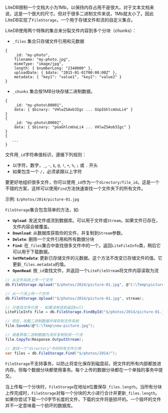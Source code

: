 LiteDB限制一个文档大小为1Mb，以保持内存占用不是很大。对于文本文档来说，这是一个很大的尺寸。但对于很多二进制文件来说，1Mb就太小了。因此LiteDB实现了`FileStorage`，一个用于存储文件和流的自定义集合。

LiteDB使用两个特殊的集合来分裂文件内容到多个分块（chunks）：

- `_files` 集合只存储文件引用和元数据

```JS
{
    _id: "my-photo",
    filename: "my-photo.jpg",
    mimeType: "image/jpg",
    length: { $numberLong: "2340000" },
    uploadDate: { $date: "2015-01-01T00:00:00Z" },
    metadata: { "key1": "value1", "key2": "value2" }
}
```

- `_chunks` 集合按1MB分块存储二进制数据。

```JS
{
    _id: "my-photo\00001",
    data: { $binary: "VHlwZSAob3Igc ... GUpIGhlcmUuLi4" }
}
{
    _id: "my-photo\00002",
    data: { $binary: "pGaGhlcmUuLi4 ... VHlwZSAob3Igc" }
}
{
   ...
}
```

文件用`_id`字符串值标识，遵循下列规则：

- 以字符，数字，`_`, `-`, `$`, `@`, `!`, `+`, `%`, `;` 或 `.` 开头
- 如果包含一个 `/`，必须紧跟以上字符 

要更好地组织很多文件，你可以使用`_id`作为一个`directory/file_id`。这是一个不错的方案，这样可以使用`Find`方法快速查找一个文件夹下的所有文件。

示例: `$/photos/2014/picture-01.jpg`

`FileStorage`集合包含简单的方法，如:

- **`Upload`**: 发送文件或流到数据库。可以用于文件或`Stream`。如果文件已存在，文件内容会被覆盖。
- **`Download`**: 从数据库获取你的文件，并复制到`Stream`参数。
- **`Delete`**: 删除一个文件引用和所有数据分块
- **`Find`**: 在`_files`集合中查找很多文件中的一个。返回`LiteFileInfo`类，稍后它可以用于下载数据。
- **`SetMetadata`**: 更新已存储文件的元数据。这个方法不改变已存储文件的值。它更新`_files.metadata`的值。
- **`OpenRead`**: 按`_id`查找文件，并返回一个`LiteFileStream`将文件内容读取为流

```C#
// 从文件系统上传一个文件
db.FileStorage.Upload("$/photos/2014/picture-01.jpg", @"C:\Temp\picture-01.jpg");

// 从一个流上传一个文件
db.FileStorage.Upload("$/photos/2014/picture-01.jpg", stream);

// 只查找文件引用 - 如果没有找到返回null
LiteFileInfo file = db.FileStorage.FindById("$/photos/2014/picture-01.jpg");

// 现在，加载二进制数据并保存到文件系统
file.SaveAs(@"C:\Temp\new-picture.jpg");

// 或者获取二进制数据为流并复制到另一个流
file.CopyTo(Response.OutputStream);

// 查找一个"directory"中的所有文件引用
var files = db.FileStorage.Find("$/photos/2014/");
```

`FileStorage`不支持事务，以防止将变化保存到磁盘前，把文件的所有内部都放进内存。但每个数据分块都使用事务。每个上传的数据分块都在一个单独的事务中提交。

当上传每一个分块时，`FileStorage`在地址`0`位置保存`_files.length`。当所有分块上传完成时，`FileStorage`对每一个分块的大小进行合计并更新`_files.length`。如果你尝试下载一个0字节长度的文件，下载的文件将是损坏的。一个毁坏的文件并不一定意味着一个损坏的数据库。 
